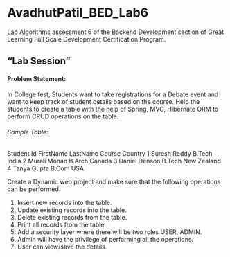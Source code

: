 # AvadhutPatil_BED_Lab6
Lab Algorithms assessment 6 of the Backend Development section of Great Learning Full Scale Development Certification Program.


## “Lab Session”

#### Problem Statement: 
In College fest, Students want to take registrations for a Debate event and want to keep track of student details based on the course. Help the students to create a table with the help of Spring, MVC, Hibernate ORM to perform CRUD operations on the table.

###### Sample Table: 

  Student Id  FirstName  LastName  Course  Country
  1  Suresh	Reddy  B.Tech  India
  2  Murali	Mohan  B.Arch  Canada
  3  Daniel	Denson  B.Tech  New Zealand
  4  Tanya	Gupta  B.Com	USA

Create a Dynamic web project and make sure that the following operations can be performed.

1.	Insert new records into the table.
2.	Update existing records into the table.
3.	Delete existing records from the table.
4.	Print all records from the table.
5.	Add a security layer where there will be two roles USER, ADMIN.
6.	Admin will have the privilege of performing all the operations.
7.	User can view/save the details.
